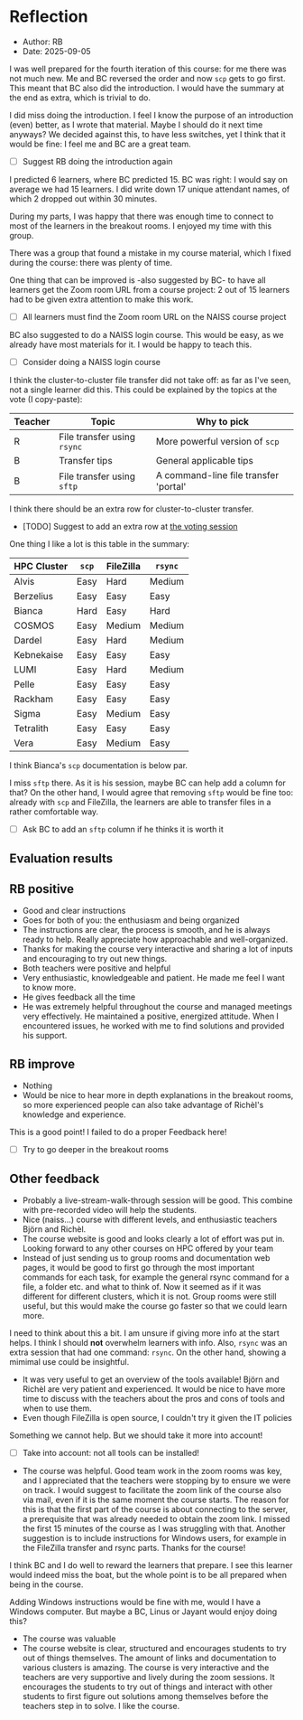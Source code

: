 # Reflection

- Author: RB
- Date: 2025-09-05

I was well prepared for the fourth iteration of this course:
for me there was not much new. Me and BC reversed the order and
now `scp` gets to go first. This meant that BC also did the introduction.
I would have the summary at the end as extra, which is trivial
to do.

I did miss doing the introduction. I feel I know the purpose of an introduction
(even) better, as I wrote that material.
Maybe I should do it next time anyways?
We decided against this, to have less switches, yet
I think that it would be fine: I feel me and BC are a great team.

- [ ] Suggest RB doing the introduction again

I predicted 6 learners, where BC predicted 15. BC was right: I would
say on average we had 15 learners. I did write down 17 unique attendant names,
of which 2 dropped out within 30 minutes.

During my parts, I was happy that there was enough time to connect
to most of the learners in the breakout rooms. I enjoyed my time with this
group.

There was a group that found a mistake in my course material,
which I fixed during the course: there was plenty of time.

One thing that can be improved is -also suggested by BC- to have
all learners get the Zoom room URL from a course project:
2 out of 15 learners had to be given extra attention to make this work.

- [ ] All learners must find the Zoom room URL on the NAISS course project

BC also suggested to do a NAISS login course.
This would be easy, as we already have most materials for it.
I would be happy to teach this.

- [ ] Consider doing a NAISS login course

I think the cluster-to-cluster file transfer did not take off:
as far as I've seen, not a single learner did this.
This could be explained by the topics at the vote (I copy-paste):

<!-- markdownlint-disable MD013 --><!-- Tables cannot be split up over lines, hence will break 80 characters per line -->

Teacher|Topic                      |Why to pick
-------|---------------------------|-------------------------------------
R      |File transfer using `rsync`|More powerful version of `scp`
B      |Transfer tips              |General applicable tips
B      |File transfer using `sftp` |A command-line file transfer 'portal'

<!-- markdownlint-enable MD013 -->

I think there should be an extra row for cluster-to-cluster transfer.

- [TODO] Suggest to add an extra row at
  [the voting session](https://uppmax.github.io/naiss_file_transfer_course/sessions/vote/)

One thing I like a lot is this table in the summary:

HPC Cluster|`scp`     |FileZilla |`rsync`
-----------|----------|----------|-------
Alvis      |Easy      |Hard      |Medium
Berzelius  |Easy      |Easy      |Easy
Bianca     |Hard      |Easy      |Hard
COSMOS     |Easy      |Medium    |Medium
Dardel     |Easy      |Hard      |Medium
Kebnekaise |Easy      |Easy      |Easy
LUMI       |Easy      |Hard      |Medium
Pelle      |Easy      |Easy      |Easy
Rackham    |Easy      |Easy      |Easy
Sigma      |Easy      |Medium    |Easy
Tetralith  |Easy      |Easy      |Easy
Vera       |Easy      |Medium    |Easy

I think Bianca's `scp` documentation is below par.

I miss `sftp` there. As it is his session, maybe BC can help add a column
for that? On the other hand, I would agree that removing `sftp` would be
fine too: already with `scp` and FileZilla, the learners are able
to transfer files in a rather comfortable way.

- [ ] Ask BC to add an `sftp` column if he thinks it is worth it

## Evaluation results

## RB positive

- Good and clear instructions
- Goes for both of you: the enthusiasm and being organized
- The instructions are clear, the process is smooth,
  and he is always ready to help.
  Really appreciate how approachable and well-organized.
- Thanks for making the course very interactive and sharing a lot of inputs
  and encouraging to try out new things.
- Both teachers were positive and helpful
- Very enthusiastic, knowledgeable and patient.
  He made me feel I want to know more.
- He gives feedback all the time
- He was extremely helpful throughout the course and managed meetings
  very effectively.
  He maintained a positive, energized attitude.
  When I encountered issues,
  he worked with me to find solutions and provided his support.

## RB improve

- Nothing
- Would be nice to hear more in depth explanations in the breakout rooms,
  so more experienced people can also take advantage of
  Richèl's knowledge and experience.

This is a good point! I failed to do a proper Feedback here!

- [ ] Try to go deeper in the breakout rooms

## Other feedback

- Probably a live-stream-walk-through session will be good.
  This combine with pre-recorded video will help the students.
- Nice (naiss...) course with different levels,
  and enthusiastic teachers Björn and Richèl.
- The course website is good and looks clearly a lot of effort was put in.
  Looking forward to any other courses on HPC offered by your team
- Instead of just sending us to group rooms and documentation web pages,
  it would be good to first go through the most important commands for
  each task, for example the general rsync command for a file,
  a folder etc. and what to think of.
  Now it seemed as if it was different for different clusters,
  which it is not.
  Group rooms were still useful, but this would make the course go faster
  so that we could learn more.

I need to think about this a bit. I am unsure if giving more info at the
start helps. I think I should **not** overwhelm learners with info.
Also, `rsync` was an extra session that had one command: `rsync`.
On the other hand, showing a mimimal use could be insightful.

- It was very useful to get an overview of the tools available!
  Björn and Richèl are very patient and experienced.
  It would be nice to have more time to discuss with the teachers
  about the pros and cons of tools and when to use them.
- Even though FileZilla is open source,
  I couldn't try it given the IT policies

Something we cannot help. But we should take it more into account!

- [ ] Take into account: not all tools can be installed!


- The course was helpful. Good team work in the zoom rooms was key,
  and I appreciated that the teachers were stopping by to ensure
  we were on track.
  I would suggest to facilitate the zoom link of the course also via mail,
  even if it is the same moment the course starts.
  The reason for this is that the first part of the course is
  about connecting to the server,
  a prerequisite that was already needed to obtain the zoom link.
  I missed the first 15 minutes of the course as I was struggling with that.
  Another suggestion is to include instructions for Windows users,
  for example in the FileZilla transfer and rsync parts.
  Thanks for the course!

I think BC and I do well to reward the learners that prepare. I see this
learner would indeed miss the boat, but the whole point is to be all
prepared when being in the course.

Adding Windows instructions would be fine with me, would I have a Windows
computer. But maybe a BC, Linus
or Jayant would enjoy doing this?

- The course was valuable
- The course website is clear, structured and encourages students
  to try out of things themselves.
  The amount of links and documentation to various clusters is amazing.
  The course is very interactive and the teachers are very supportive
  and lively during the zoom sessions.
  It encourages the students to try out of things and interact
  with other students to first figure out solutions among themselves
  before the teachers step in to solve. I like the course.
